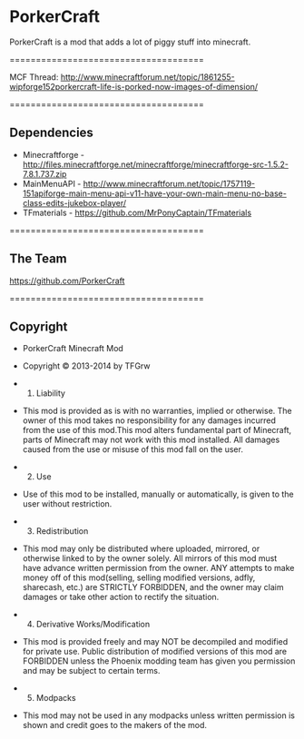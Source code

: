 # PorkerCraft

PorkerCraft is a mod that adds a lot of piggy stuff into minecraft.

=====================================

MCF Thread: http://www.minecraftforum.net/topic/1861255-wipforge152porkercraft-life-is-porked-now-images-of-dimension/

=====================================

## Dependencies

+ Minecraftforge - http://files.minecraftforge.net/minecraftforge/minecraftforge-src-1.5.2-7.8.1.737.zip
+ MainMenuAPI - http://www.minecraftforum.net/topic/1757119-151apiforge-main-menu-api-v11-have-your-own-main-menu-no-base-class-edits-jukebox-player/
+ TFmaterials - https://github.com/MrPonyCaptain/TFmaterials

=====================================

## The Team
https://github.com/PorkerCraft

=====================================

## Copyright

+ PorkerCraft Minecraft Mod
+ Copyright © 2013-2014 by TFGrw

+ 1. Liability
+ This mod is provided as is with no warranties, implied or otherwise. The owner of this mod takes no responsibility for any damages incurred from the use of this mod.This mod alters fundamental part of Minecraft, parts of Minecraft may not work with this mod installed. All damages caused from the use or misuse of this mod fall on the user.

+ 2. Use
+ Use of this mod to be installed, manually or automatically, is given to the user without restriction.

+ 3. Redistribution
+ This mod may only be distributed where uploaded, mirrored, or otherwise linked to by the owner solely. All mirrors of this mod must have advance written permission from the owner. ANY attempts to make money off of this mod(selling, selling modified versions, adfly, sharecash, etc.) are STRICTLY FORBIDDEN, and the owner may claim damages or take other action to rectify the situation.

+ 4. Derivative Works/Modification
+ This mod is provided freely and may NOT be decompiled and modified for private use. Public distribution of modified versions of this mod are FORBIDDEN unless the Phoenix modding team has given you permission and may be subject to certain terms.

+ 5. Modpacks
+ This mod may not be used in any modpacks unless written permission is shown and credit goes to the makers of the mod.
